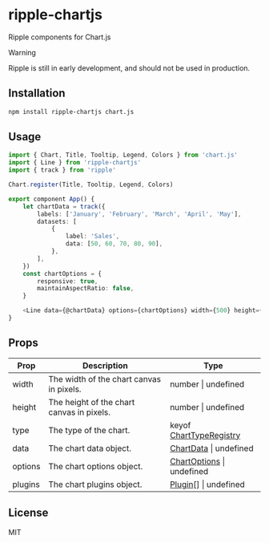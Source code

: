 # ripple-chartjs

Ripple components for Chart.js

> [!WARNING]
> Ripple is still in early development, and should not be used in production.

## Installation

```bash
npm install ripple-chartjs chart.js
```

## Usage

```ts
import { Chart, Title, Tooltip, Legend, Colors } from 'chart.js'
import { Line } from 'ripple-chartjs'
import { track } from 'ripple'

Chart.register(Title, Tooltip, Legend, Colors)

export component App() {
    let chartData = track({
        labels: ['January', 'February', 'March', 'April', 'May'],
        datasets: [
            {
                label: 'Sales',
                data: [50, 60, 70, 80, 90],
            },
        ],
    })
    const chartOptions = {
        responsive: true,
        maintainAspectRatio: false,
    }

    <Line data={@chartData} options={chartOptions} width={500} height={500} />
}
```

## Props

| Prop    | Description                               | Type                                                                                                  |
| ------- | ----------------------------------------- | ----------------------------------------------------------------------------------------------------- |
| width   | The width of the chart canvas in pixels.  | number \| undefined                                                                                   |
| height  | The height of the chart canvas in pixels. | number \| undefined                                                                                   |
| type    | The type of the chart.                    | keyof [ChartTypeRegistry](https://www.chartjs.org/docs/latest/api/interfaces/ChartTypeRegistry.html)  |
| data    | The chart data object.                    | [ChartData](https://www.chartjs.org/docs/latest/api/interfaces/ChartData.html) \| undefined           |
| options | The chart options object.                 | [ChartOptions](https://www.chartjs.org/docs/latest/api/interfaces/CoreChartOptions.html) \| undefined |
| plugins | The chart plugins object.                 | [Plugin](https://www.chartjs.org/docs/latest/api/interfaces/Plugin.html)[] \| undefined               |

## License

MIT

